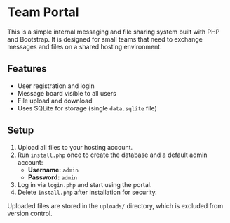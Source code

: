 # Team Portal

This is a simple internal messaging and file sharing system built with PHP and Bootstrap. It is designed for small teams that need to exchange messages and files on a shared hosting environment.

## Features

- User registration and login
- Message board visible to all users
- File upload and download
- Uses SQLite for storage (single `data.sqlite` file)

## Setup

1. Upload all files to your hosting account.
2. Run `install.php` once to create the database and a default admin account:
   - **Username:** `admin`
   - **Password:** `admin`
3. Log in via `login.php` and start using the portal.
4. Delete `install.php` after installation for security.

Uploaded files are stored in the `uploads/` directory, which is excluded from version control.
